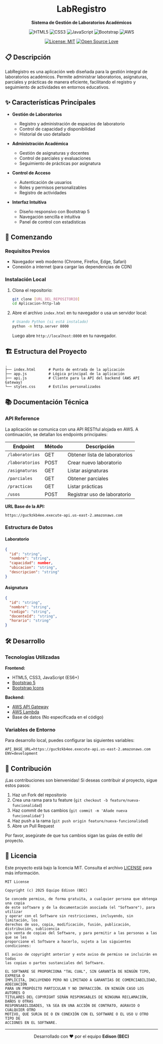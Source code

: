 <div align="center">
  <h1>LabRegistro</h1>
  <p>
    <strong>Sistema de Gestión de Laboratorios Académicos</strong>
  </p>
  
  ![HTML5](https://img.shields.io/badge/HTML5-E34F26?style=for-the-badge&logo=html5&logoColor=white)
  ![CSS3](https://img.shields.io/badge/CSS3-1572B6?style=for-the-badge&logo=css3&logoColor=white)
  ![JavaScript](https://img.shields.io/badge/JavaScript-F7DF1E?style=for-the-badge&logo=javascript&logoColor=black)
  ![Bootstrap](https://img.shields.io/badge/Bootstrap-563D7C?style=for-the-badge&logo=bootstrap&logoColor=white)
  ![AWS](https://img.shields.io/badge/AWS-FF9900?style=for-the-badge&logo=amazonaws&logoColor=white)

  [![License: MIT](https://img.shields.io/badge/License-MIT-yellow.svg)](https://opensource.org/licenses/MIT)
  [![Open Source Love](https://badges.frapsoft.com/os/v1/open-source.svg?v=103)](https://github.com/ellerbrock/open-source-badges/)
</div>

## 📋 Descripción

LabRegistro es una aplicación web diseñada para la gestión integral de laboratorios académicos. Permite administrar laboratorios, asignaturas, parciales y prácticas de manera eficiente, facilitando el registro y seguimiento de actividades en entornos educativos.

## ✨ Características Principales

- **Gestión de Laboratorios**
  - Registro y administración de espacios de laboratorio
  - Control de capacidad y disponibilidad
  - Historial de uso detallado

- **Administración Académica**
  - Gestión de asignaturas y docentes
  - Control de parciales y evaluaciones
  - Seguimiento de prácticas por asignatura

- **Control de Acceso**
  - Autenticación de usuarios
  - Roles y permisos personalizables
  - Registro de actividades

- **Interfaz Intuitiva**
  - Diseño responsivo con Bootstrap 5
  - Navegación sencilla e intuitiva
  - Panel de control con estadísticas

## 🚀 Comenzando

### Requisitos Previos

- Navegador web moderno (Chrome, Firefox, Edge, Safari)
- Conexión a internet (para cargar las dependencias de CDN)

### Instalación Local

1. Clona el repositorio:
   ```bash
   git clone [URL_DEL_REPOSITORIO]
   cd Aplicacion-http-lab
   ```

2. Abre el archivo `index.html` en tu navegador o usa un servidor local:
   ```bash
   # Usando Python (si está instalado)
   python -m http.server 8000
   ```
   Luego abre `http://localhost:8000` en tu navegador.

## 🏗 Estructura del Proyecto

```
.
├── index.html      # Punto de entrada de la aplicación
├── app.js          # Lógica principal de la aplicación
├── api.js          # Cliente para la API del backend (AWS API Gateway)
└── styles.css      # Estilos personalizados
```

## 📚 Documentación Técnica

### API Reference

La aplicación se comunica con una API RESTful alojada en AWS. A continuación, se detallan los endpoints principales:

| Endpoint           | Método | Descripción                     |
|--------------------|--------|---------------------------------|
| `/laboratorios`    | GET    | Obtener lista de laboratorios   |
| `/laboratorios`    | POST   | Crear nuevo laboratorio         |
| `/asignaturas`     | GET    | Listar asignaturas              |
| `/parciales`       | GET    | Obtener parciales               |
| `/practicas`       | GET    | Listar prácticas                |
| `/usos`            | POST   | Registrar uso de laboratorio    |


**URL Base de la API:**
```
https://guc9zkb4ee.execute-api.us-east-2.amazonaws.com
```

### Estructura de Datos

#### Laboratorio
```json
{
  "id": "string",
  "nombre": "string",
  "capacidad": number,
  "ubicacion": "string",
  "descripcion": "string"
}
```

#### Asignatura
```json
{
  "id": "string",
  "nombre": "string",
  "codigo": "string",
  "docenteId": "string",
  "horario": "string"
}
```

## 🛠 Desarrollo

### Tecnologías Utilizadas

**Frontend:**
- HTML5, CSS3, JavaScript (ES6+)
- [Bootstrap 5](https://getbootstrap.com/)
- [Bootstrap Icons](https://icons.getbootstrap.com/)

**Backend:**
- [AWS API Gateway](https://aws.amazon.com/api-gateway/)
- [AWS Lambda](https://aws.amazon.com/lambda/)
- Base de datos (No especificada en el código)

### Variables de Entorno

Para desarrollo local, puedes configurar las siguientes variables:

```env
API_BASE_URL=https://guc9zkb4ee.execute-api.us-east-2.amazonaws.com
ENV=development
```

## 🤝 Contribución

¡Las contribuciones son bienvenidas! Si deseas contribuir al proyecto, sigue estos pasos:

1. Haz un Fork del repositorio
2. Crea una rama para tu feature (`git checkout -b feature/nueva-funcionalidad`)
3. Haz commit de tus cambios (`git commit -m 'Añade nueva funcionalidad'`)
4. Haz push a la rama (`git push origin feature/nueva-funcionalidad`)
5. Abre un Pull Request

Por favor, asegúrate de que tus cambios sigan las guías de estilo del proyecto.

## 📄 Licencia

Este proyecto está bajo la licencia MIT. Consulta el archivo [LICENSE](LICENSE) para más información.

```
MIT License

Copyright (c) 2025 Equipo Edison (BEC)

Se concede permiso, de forma gratuita, a cualquier persona que obtenga una copia
de este software y de la documentación asociada (el "Software"), para utilizar
y operar con el Software sin restricciones, incluyendo, sin limitación, los
derechos de uso, copia, modificación, fusión, publicación, distribución, sublicencia
y/o venta de copias del Software, y para permitir a las personas a las que se les
proporcione el Software a hacerlo, sujeto a las siguientes condiciones:

El aviso de copyright anterior y este aviso de permiso se incluirán en todas
las copias o partes sustanciales del Software.

EL SOFTWARE SE PROPORCIONA "TAL CUAL", SIN GARANTÍA DE NINGÚN TIPO, EXPRESA O
IMPLÍCITA, INCLUYENDO PERO NO LIMITADO A GARANTÍAS DE COMERCIABILIDAD, ADECUACIÓN
PARA UN PROPÓSITO PARTICULAR Y NO INFRACCIÓN. EN NINGÚN CASO LOS AUTORES O
TITULARES DEL COPYRIGHT SERÁN RESPONSABLES DE NINGUNA RECLAMACIÓN, DAÑOS U OTRAS
RESPONSABILIDADES, YA SEA EN UNA ACCIÓN DE CONTRATO, AGRAVIO O CUALQUIER OTRO
MOTIVO, QUE SURJA DE O EN CONEXIÓN CON EL SOFTWARE O EL USO U OTRO TIPO DE
ACCIONES EN EL SOFTWARE.
```

---

<div align="center">
  Desarrollado con ❤️ por el equipo <strong>Edison (BEC)</strong>
</div>
